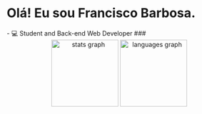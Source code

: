 <h1 align="left">Olá! Eu sou Francisco Barbosa.</h1>
- 💻 Student and Back-end Web Developer
###

<div align="center">
  <img src="https://github-readme-stats.vercel.app/api?username=FranciscoBarbosa410&hide_title=false&hide_rank=false&show_icons=true&include_all_commits=true&count_private=true&disable_animations=false&theme=tokyonight&locale=en&hide_border=false&order=1" height="150" alt="stats graph"  />
  <img src="https://github-readme-stats.vercel.app/api/top-langs?username=FranciscoBarbosa410&locale=en&hide_title=false&layout=compact&card_width=320&langs_count=5&theme=tokyonight&hide_border=false&order=2" height="150" alt="languages graph"  />
</div>

###
